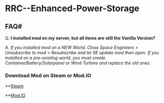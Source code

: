 # RRC--Enhanced-Power-Storage

## FAQ#

Q. **I installed mod on my server, but all items are still the Vanilla Version?**

A. _If you installed mod on a NEW World. Close Space Engineers > Unsubscribe to mod > Resubscribe and let SE update mod then open. 
If you installed on a pre-existing world, you must create Container/Battery/Solarpanel or Wind Turbine and replace the old ones._  


### Download Mod on Steam or Mod.IO

**[Steam](https://steamcommunity.com/sharedfiles/filedetails/?id=3006787371)

**[Mod.IO](https://mod.io/g/spaceengineers/m/rrc-enhanced-vanilla-s-p)
